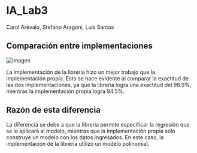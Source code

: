 # IA_Lab3

Carol Arévalo, Stefano Aragoni, Luis Santos

## Comparación entre implementaciones
![imagen](https://user-images.githubusercontent.com/54907552/218278097-c67d636e-b088-4f55-9863-77533bb0e37b.png)

La implementación de la libreria hizo un mejor trabajo que la implementación propia. Esto se hace evidente al comparar la exactitud de las dos implementaciones, ya que la libreria logra una exactitud del 98.9%, mientras la implementación propia logra 94.5%.


## Razón de esta diferencia

La diferencia se debe a que la libreria permite especificar la regresión que se le aplicará al modelo, mientras que la implementación propia solo construye un modelo con los datos ingresados. En este caso, la implementación de la librería utilizó un modelo polinomial.
